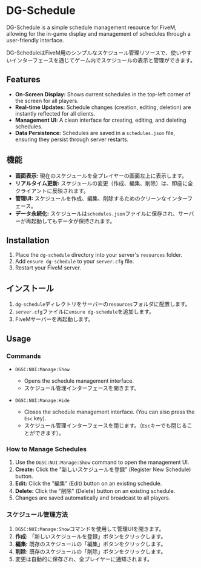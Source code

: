# DG-Schedule

DG-Schedule is a simple schedule management resource for FiveM, allowing for the in-game display and management of schedules through a user-friendly interface.

DG-ScheduleはFiveM用のシンプルなスケジュール管理リソースで、使いやすいインターフェースを通じてゲーム内でスケジュールの表示と管理ができます。

## Features

- **On-Screen Display:** Shows current schedules in the top-left corner of the screen for all players.
- **Real-time Updates:** Schedule changes (creation, editing, deletion) are instantly reflected for all clients.
- **Management UI:** A clean interface for creating, editing, and deleting schedules.
- **Data Persistence:** Schedules are saved in a `schedules.json` file, ensuring they persist through server restarts.

## 機能

- **画面表示:** 現在のスケジュールを全プレイヤーの画面左上に表示します。
- **リアルタイム更新:** スケジュールの変更（作成、編集、削除）は、即座に全クライアントに反映されます。
- **管理UI:** スケジュールを作成、編集、削除するためのクリーンなインターフェース。
- **データ永続化:** スケジュールは`schedules.json`ファイルに保存され、サーバーが再起動してもデータが保持されます。

## Installation

1.  Place the `dg-schedule` directory into your server's `resources` folder.
2.  Add `ensure dg-schedule` to your `server.cfg` file.
3.  Restart your FiveM server.

## インストール

1.  `dg-schedule`ディレクトリをサーバーの`resources`フォルダに配置します。
2.  `server.cfg`ファイルに`ensure dg-schedule`を追加します。
3.  FiveMサーバーを再起動します。

## Usage

### Commands

-   `DGSC:NUI:Manage:Show`
    -   Opens the schedule management interface.
    -   スケジュール管理インターフェースを開きます。

-   `DGSC:NUI:Manage:Hide`
    -   Closes the schedule management interface. (You can also press the `Esc` key).
    -   スケジュール管理インターフェースを閉じます。（`Esc`キーでも閉じることができます）。

### How to Manage Schedules

1.  Use the `DGSC:NUI:Manage:Show` command to open the management UI.
2.  **Create:** Click the "新しいスケジュールを登録" (Register New Schedule) button.
3.  **Edit:** Click the "編集" (Edit) button on an existing schedule.
4.  **Delete:** Click the "削除" (Delete) button on an existing schedule.
5.  Changes are saved automatically and broadcast to all players.

### スケジュール管理方法

1.  `DGSC:NUI:Manage:Show`コマンドを使用して管理UIを開きます。
2.  **作成:** 「新しいスケジュールを登録」ボタンをクリックします。
3.  **編集:** 既存のスケジュールの「編集」ボタンをクリックします。
4.  **削除:** 既存のスケジュールの「削除」ボタンをクリックします。
5.  変更は自動的に保存され、全プレイヤーに通知されます。
